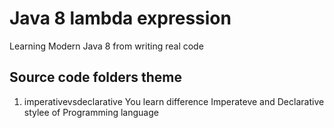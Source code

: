 # Java 8 lambda expression
Learning Modern Java 8 from writing real code

## Source code folders theme
 1. imperativevsdeclarative You learn difference Imperateve and Declarative stylee of Programming language

